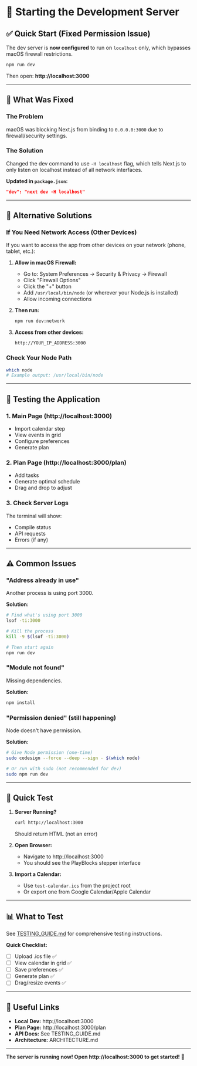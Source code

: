 # 🚀 Starting the Development Server

## ✅ Quick Start (Fixed Permission Issue)

The dev server is **now configured** to run on `localhost` only, which bypasses macOS firewall restrictions.

```bash
npm run dev
```

Then open: **http://localhost:3000**

---

## 🔧 What Was Fixed

### The Problem
macOS was blocking Next.js from binding to `0.0.0.0:3000` due to firewall/security settings.

### The Solution
Changed the dev command to use `-H localhost` flag, which tells Next.js to only listen on localhost instead of all network interfaces.

**Updated in `package.json`:**
```json
"dev": "next dev -H localhost"
```

---

## 📝 Alternative Solutions

### If You Need Network Access (Other Devices)

If you want to access the app from other devices on your network (phone, tablet, etc.):

1. **Allow in macOS Firewall:**
   - Go to: System Preferences → Security & Privacy → Firewall
   - Click "Firewall Options"
   - Click the "+" button
   - Add `/usr/local/bin/node` (or wherever your Node.js is installed)
   - Allow incoming connections

2. **Then run:**
   ```bash
   npm run dev:network
   ```

3. **Access from other devices:**
   ```
   http://YOUR_IP_ADDRESS:3000
   ```

### Check Your Node Path
```bash
which node
# Example output: /usr/local/bin/node
```

---

## 🧪 Testing the Application

### 1. **Main Page** (http://localhost:3000)
- Import calendar step
- View events in grid
- Configure preferences
- Generate plan

### 2. **Plan Page** (http://localhost:3000/plan)
- Add tasks
- Generate optimal schedule
- Drag and drop to adjust

### 3. **Check Server Logs**
The terminal will show:
- Compile status
- API requests
- Errors (if any)

---

## ⚠️ Common Issues

### "Address already in use"
Another process is using port 3000.

**Solution:**
```bash
# Find what's using port 3000
lsof -ti:3000

# Kill the process
kill -9 $(lsof -ti:3000)

# Then start again
npm run dev
```

### "Module not found"
Missing dependencies.

**Solution:**
```bash
npm install
```

### "Permission denied" (still happening)
Node doesn't have permission.

**Solution:**
```bash
# Give Node permission (one-time)
sudo codesign --force --deep --sign - $(which node)

# Or run with sudo (not recommended for dev)
sudo npm run dev
```

---

## 🎯 Quick Test

1. **Server Running?**
   ```bash
   curl http://localhost:3000
   ```
   Should return HTML (not an error)

2. **Open Browser:**
   - Navigate to http://localhost:3000
   - You should see the PlayBlocks stepper interface

3. **Import a Calendar:**
   - Use `test-calendar.ics` from the project root
   - Or export one from Google Calendar/Apple Calendar

---

## 📊 What to Test

See [TESTING_GUIDE.md](./TESTING_GUIDE.md) for comprehensive testing instructions.

**Quick Checklist:**
- [ ] Upload .ics file ✅
- [ ] View calendar in grid ✅
- [ ] Save preferences ✅
- [ ] Generate plan ✅
- [ ] Drag/resize events ✅

---

## 🔗 Useful Links

- **Local Dev:** http://localhost:3000
- **Plan Page:** http://localhost:3000/plan
- **API Docs:** See TESTING_GUIDE.md
- **Architecture:** ARCHITECTURE.md

---

**The server is running now! Open http://localhost:3000 to get started! 🎉**

